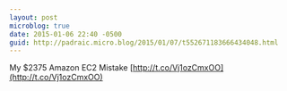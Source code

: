 ```yaml
---
layout: post
microblog: true
date: 2015-01-06 22:40 -0500
guid: http://padraic.micro.blog/2015/01/07/t552671183666434048.html
---
```

My $2375 Amazon EC2 Mistake [http://t.co/Vj1ozCmxOO](http://t.co/Vj1ozCmxOO)

